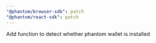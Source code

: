 ```yaml
---
"@phantom/browser-sdk": patch
"@phantom/react-sdk": patch
---
```


Add function to detect whether phantom wallet is installed
